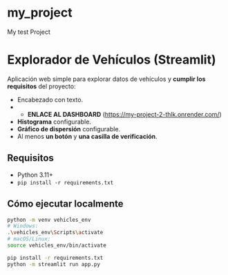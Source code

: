 # my_project
My test Project

# Explorador de Vehículos (Streamlit)

Aplicación web simple para explorar datos de vehículos y **cumplir los requisitos** del proyecto:
- Encabezado con texto.
- - **ENLACE AL DASHBOARD** (https://my-project-2-thlk.onrender.com/)
- **Histograma** configurable.
- **Gráfico de dispersión** configurable.
- Al menos **un botón** y **una casilla de verificación**.

## Requisitos
- Python 3.11+  
- `pip install -r requirements.txt`

## Cómo ejecutar localmente
```bash
python -m venv vehicles_env
# Windows:
.\vehicles_env\Scripts\activate
# macOS/Linux:
source vehicles_env/bin/activate

pip install -r requirements.txt
python -m streamlit run app.py
